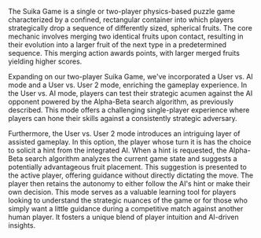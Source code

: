 The Suika Game is a single or two-player physics-based puzzle game characterized by a confined, rectangular container into which players strategically drop a sequence of differently sized, spherical fruits. The core mechanic involves merging two identical fruits upon contact, resulting in their evolution into a larger fruit of the next type in a predetermined sequence. This merging action awards points, with larger merged fruits yielding higher scores.

Expanding on our two-player Suika Game, we've incorporated a User vs. AI mode and a User vs. User 2 mode, enriching the gameplay experience. In the User vs. AI mode, players can test their strategic acumen against the AI opponent powered by the Alpha-Beta search algorithm, as previously described. This mode offers a challenging single-player experience where players can hone their skills against a consistently strategic adversary.

Furthermore, the User vs. User 2 mode introduces an intriguing layer of assisted gameplay. In this option, the player whose turn it is has the choice to solicit a hint from the integrated AI. When a hint is requested, the Alpha-Beta search algorithm analyzes the current game state and suggests a potentially advantageous fruit placement. This suggestion is presented to the active player, offering guidance without directly dictating the move. The player then retains the autonomy to either follow the AI's hint or make their own decision. This mode serves as a valuable learning tool for players looking to understand the strategic nuances of the game or for those who simply want a little guidance during a competitive match against another human player. It fosters a unique blend of player intuition and AI-driven insights.
